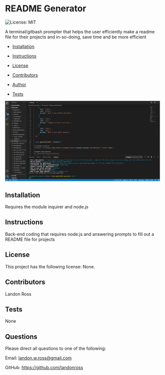 
# README Generator

![License: MIT](https://img.shields.io/badge/License-None-informational "License Badge")

A terminal/gitbash prompter that helps the user efficiently make a readme file for their projects and in-so-doing, save time and be more efficient

* [Installation](#Installation)

* [Instructions](#Instructions)

* [License](#License)

* [Contributors](#Contributors)

* [Author](#Author)

* [Tests](#Tests)

![Giphy](/README.GIF)

## Installation
Requires the module inquirer and node.js

## Instructions
Back-end coding that requires node.js and answering prompts to fill out a README file for projects

## License 
This project has the following license: None.

## Contributors
Landon Ross

## Tests
None

## Questions
Please direct all questions to one of the following:

Email: landon.w.ross@gmail.com

GitHub: https://github.com/landonross

